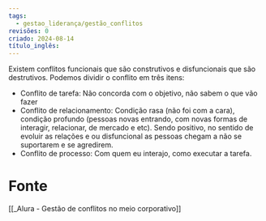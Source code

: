```yaml
---
tags:
  - gestao_liderança/gestão_conflitos
revisões: 0
criado: 2024-08-14
título_inglês:
---
```

Existem conflitos funcionais que são construtivos e disfuncionais que são destrutivos. Podemos dividir o conflito em três itens:
- Conflito de tarefa: Não concorda com o objetivo, não sabem o que vão fazer
- Conflito de relacionamento: Condição rasa (não foi com a cara), condição profundo (pessoas novas entrando, com novas formas de interagir, relacionar, de mercado e etc). Sendo positivo, no sentido de evoluir as relações e ou disfuncional as pessoas chegam a não se suportarem e se agredirem.
- Conflito de processo: Com quem eu interajo, como executar a tarefa.
# Fonte
[[_Alura - Gestão de conflitos no meio corporativo]]